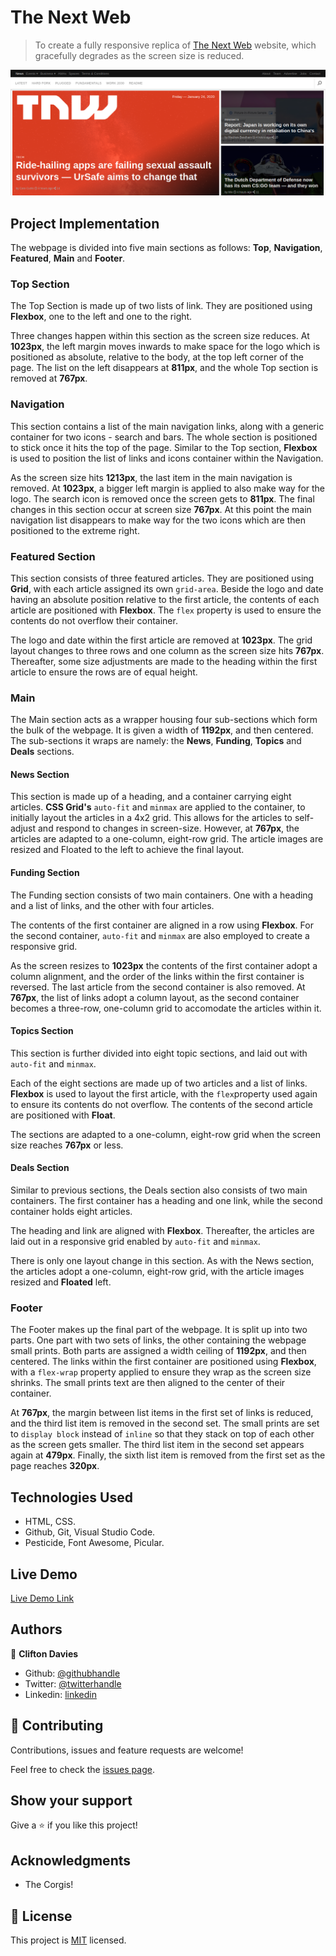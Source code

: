 # The Next Web

> To create a fully responsive replica of [The Next Web](https://thenextweb.com/) website, which gracefully degrades as the screen size is reduced.

![screenshot](assets/images/screenshot.png)

## Project Implementation

The webpage is divided into five main sections as follows: **Top**, **Navigation**, **Featured**, **Main** and **Footer**.

### Top Section

The Top Section is made up of two lists of link. They are positioned using **Flexbox**, one to the left and one to the right.

Three changes happen within this section as the screen size reduces. At **1023px**, the left margin moves inwards to make space for the logo which is positioned as absolute, relative to the body, at the top left corner of the page. The list on the left disappears at **811px**, and the whole Top section is removed at **767px**.

### Navigation

 This section contains a list of the main navigation links, along with a generic container for two icons - search and bars. The whole section is positioned to stick once it hits the top of the page. Similar to the Top section, **Flexbox** is used to position the list of links and icons container within the Navigation.

 As the screen size hits **1213px**, the last item in the main navigation is removed. At **1023px**, a bigger left margin is applied to also make way for the logo. The search icon is removed once the screen gets to **811px**. The final changes in this section occur at screen size **767px**. At this point the main navigation list disappears to make way for the two icons which are then positioned to the extreme right.

### Featured Section

 This section consists of three featured articles. They are positioned using **Grid**, with each article assigned its own `grid-area`. Beside the logo and date having an absolute position relative to the first article, the contents of each article are positioned with **Flexbox**. The `flex` property is used to ensure the contents do not overflow their container.

 The logo and date within the first article are removed at **1023px**. The grid layout changes to three rows and one column as the screen size hits **767px**. Thereafter, some size adjustments are made to the heading within the first article to ensure the rows are of equal height.

### Main

The Main section acts as a wrapper housing four sub-sections which form the bulk of the webpage. It is given a width of **1192px**, and then centered. The sub-sections it wraps are namely: the **News**, **Funding**, **Topics** and **Deals** sections.

#### News Section

This section is made up of a heading, and a container carrying eight articles. **CSS Grid's** `auto-fit` and `minmax` are applied to the container, to initially layout the articles in a 4x2 grid. This allows for the articles to self-adjust and respond to changes in screen-size. However, at **767px**, the articles are adapted to a one-column, eight-row grid. The article images are resized and Floated to the left to achieve the final layout.

#### Funding Section

The Funding section consists of two main containers. One with a heading and a list of links, and the other with four articles.

The contents of the first container are aligned in a row using **Flexbox**. For the second container, `auto-fit` and `minmax` are also employed to create a responsive grid.

As the screen resizes to **1023px** the contents of the first container adopt a column alignment, and the order of the links within the first container is reversed. The last article from the second container is also removed. At **767px**, the list of links adopt a column layout, as the second container becomes a three-row, one-column grid to accomodate the articles within it.

#### Topics Section

This section is further divided into eight topic sections, and laid out with `auto-fit` and `minmax`.

Each of the eight sections are made up of two articles and a list of links. **Flexbox** is used to layout the first article, with the `flex`property used again to ensure its contents do not overflow. The contents of the second article are positioned with **Float**.

The sections are adapted to a one-column, eight-row grid when the screen size reaches **767px** or less.

#### Deals Section

Similar to previous sections, the Deals section also consists of two main containers. The first container has a heading and one link, while the second container holds eight articles.

The heading and link are aligned with **Flexbox**. Thereafter, the articles are laid out in a responsive grid enabled by `auto-fit` and `minmax`.

There is only one layout change in this section. As with the News section, the articles adopt a one-column, eight-row grid, with the article images resized and **Floated** left.

### Footer

The Footer makes up the final part of the webpage. It is split up into two parts. One part with two sets of links, the other containing the webpage small prints. Both parts are assigned a width ceiling of **1192px**, and then centered. The links within the first container are positioned using **Flexbox**, with a `flex-wrap` property applied to ensure they wrap as the screen size shrinks. The small prints text are then aligned to the center of their container.

At **767px**, the margin between list items in the first set of links is reduced, and the third list item is removed in the second set. The small prints are set to `display block` instead of `inline` so that they stack on top of each other as the screen gets smaller. The third list item in the second set appears again at **479px**. Finally, the sixth list item is removed from the first set as the page reaches **320px**.

## Technologies Used

- HTML, CSS.
- Github, Git, Visual Studio Code.
- Pesticide, Font Awesome, Picular.

## Live Demo

[Live Demo Link](https://raw.githack.com/cliftondavies/The-Next-Web/master/index.html)

## Authors

👤 **Clifton Davies**

- Github: [@githubhandle](https://github.com/cliftondavies)
- Twitter: [@twitterhandle](https://twitter.com/cliftonaedavies)
- Linkedin: [linkedin](https://www.linkedin.com/in/clifton-davies-mbcs/)

## 🤝 Contributing

Contributions, issues and feature requests are welcome!

Feel free to check the [issues page](https://github.com/cliftondavies/The-Next-Web/issues).

## Show your support

Give a ⭐️ if you like this project!

## Acknowledgments

- The Corgis!

## 📝 License

This project is [MIT](https://opensource.org/licenses/MIT) licensed.
